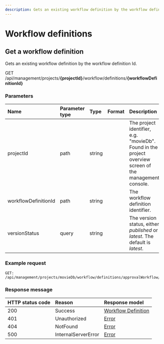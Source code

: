 ```yaml
---
description: Gets an existing workflow definition by the workflow definition Id.
---
```

# Workflow definitions

## Get a workflow definition

Gets an existing workflow definition by the workflow definition Id.

<span class="label label--get">GET</span> /api/management/projects/**{projectId}**/workflow/definitions/**{workflowDefinitionId}**

### Parameters

| Name | Parameter type | Type | Format | Description |
|:-|:-|:-|:-|:-|
| projectId | path | string |  | The project identifier, e.g. "movieDb". Found in the project overview screen of the management console. |
| workflowDefinitionId | path | string |  | The workflow definition identifier. |
| versionStatus | query | string |  | The version status, either *published* or *latest*. The default is *latest*. |

### Example request

```http
GET: /api/management/projects/movieDb/workflow/definitions/approvalWorkflow/
```

### Response message

| HTTP status code | Reason              | Response model                         |
|:-----------------|:--------------------|:---------------------------------------|
| 200              | Success             | [Workflow Definition](/model/workflow-definition.md) |
| 401              | Unauthorized        | [Error](/key-concepts/errors.md)       |
| 404              | NotFound            | [Error](/key-concepts/errors.md)       |
| 500              | InternalServerError | [Error](/key-concepts/errors.md)       |
